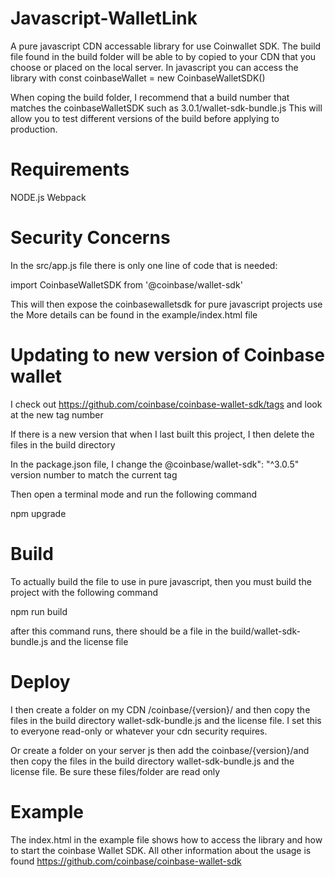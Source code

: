 # Javascript-WalletLink
 A pure javascript CDN accessable library for use Coinwallet SDK.  The build file found in the build folder will be able to by copied to your CDN that you choose or placed on the local server.  In javascript you can access the library with    const coinbaseWallet = new CoinbaseWalletSDK()   

 When coping the build folder, I recommend that a build number that matches the coinbaseWalletSDK such as 3.0.1/wallet-sdk-bundle.js  This will allow you to test different versions of the build before applying to production.

# Requirements
 NODE.js 
 Webpack

# Security Concerns
 In the src/app.js file there is only one line of code that is needed:

 import CoinbaseWalletSDK from '@coinbase/wallet-sdk'

 This will then expose the coinbasewalletsdk for pure javascript projects use the <script src="wallet-sdk-bundle.js"></script>   More details can be found in the example/index.html file

# Updating to new version of Coinbase wallet
 I check out https://github.com/coinbase/coinbase-wallet-sdk/tags and look at the new tag number

 If there is a new version that when I last built this project, I then delete the files in the build directory

 In the package.json file, I change the @coinbase/wallet-sdk": "^3.0.5" version number to match the current tag

 Then open a terminal mode and run the following command

 npm upgrade

# Build
 To actually build the file to use in pure javascript, then you must build the project with the following command

 npm run build

 after this command runs, there should be a file in the build/wallet-sdk-bundle.js and the license file

# Deploy
I then create a folder on my CDN /coinbase/{version}/ and then copy the files in the build directory wallet-sdk-bundle.js and the license file.  I set this to everyone read-only or whatever your cdn security requires.

Or create a folder on your server js then add the coinbase/{version}/and then copy the files in the build directory wallet-sdk-bundle.js and the license file. Be sure these files/folder are read only


# Example
The index.html in the example file shows how to access the library and how to start the coinbase Wallet SDK.  All other information about the usage is found https://github.com/coinbase/coinbase-wallet-sdk
 
 
